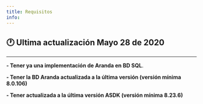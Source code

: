 ```yaml
---
title: Requisitos
info:
---
```

## 🕐 Ultima actualización Mayo 28 de 2020
<hr>





**- Tener ya una implementación de Aranda en BD SQL**. 

**- Tener la BD Aranda actualizada a la última versión (versión mínima 8.0.106)**

**- Tener actualizada a la última versión ASDK (versión mínima 8.23.6)**
